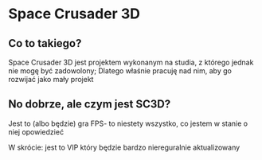 # Space Crusader 3D
## Co to takiego?
Space Crusader 3D jest projektem wykonanym na studia, z którego jednak nie mogę być zadowolony;
Dlatego właśnie pracuję nad nim, aby go rozwijać jako mały projekt
## No dobrze, ale czym jest SC3D?
Jest to (albo będzie) gra FPS- to niestety wszystko, co jestem w stanie o niej opowiedzieć

W skrócie: jest to VIP który będzie bardzo niereguralnie aktualizowany
